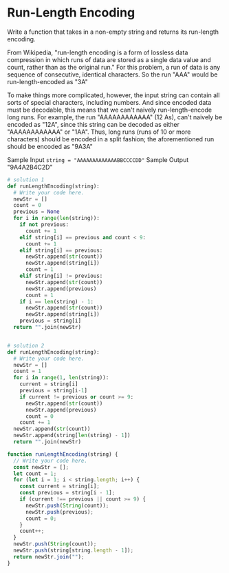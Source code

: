 # Run-Length Encoding

Write a function that takes in a non-empty string and returns its run-length
encoding.

From Wikipedia, "run-length encoding is a form of lossless data compression in
which runs of data are stored as a single data value and count, rather than as
the original run." For this problem, a run of data is any sequence of
consecutive, identical characters. So the run "AAA" would be
run-length-encoded as "3A"

To make things more complicated, however, the input string can contain all
sorts of special characters, including numbers. And since encoded data must be
decodable, this means that we can't naively run-length-encode long runs. For
example, the run "AAAAAAAAAAAA" (12 As), can't
naively be encoded as "12A", since this string can be decoded as
either "AAAAAAAAAAAA" or "1AA". Thus, long runs (runs
of 10 or more characters) should be encoded in a split fashion; the
aforementioned run should be encoded as "9A3A"

Sample Input
`string = "AAAAAAAAAAAAABBCCCCDD"`
Sample Output
"9A4A2B4C2D"

```python
# solution 1
def runLengthEncoding(string):
  # Write your code here.
  newStr = []
  count = 0
  previous = None
  for i in range(len(string)):
    if not previous:
      count += 1
    elif string[i] == previous and count < 9:
      count += 1
    elif string[i] == previous:
      newStr.append(str(count))
      newStr.append(string[i])
      count = 1
    elif string[i] != previous:
      newStr.append(str(count))
      newStr.append(previous)
      count = 1
    if i == len(string) - 1:
      newStr.append(str(count))
      newStr.append(string[i])
    previous = string[i]
  return "".join(newStr)


# solution 2
def runLengthEncoding(string):
  # Write your code here.
  newStr = []
  count = 1
  for i in range(1, len(string)):
    current = string[i]
    previous = string[i-1]
    if current != previous or count >= 9:
      newStr.append(str(count))
      newStr.append(previous)
      count = 0
    count += 1
  newStr.append(str(count))
  newStr.append(string[len(string) - 1])
  return "".join(newStr)
```

```javascript
function runLengthEncoding(string) {
  // Write your code here.
  const newStr = [];
  let count = 1;
  for (let i = 1; i < string.length; i++) {
    const current = string[i];
    const previous = string[i - 1];
    if (current !== previous || count >= 9) {
      newStr.push(String(count));
      newStr.push(previous);
      count = 0;
    }
    count++;
  }
  newStr.push(String(count));
  newStr.push(string[string.length - 1]);
  return newStr.join("");
}
```
